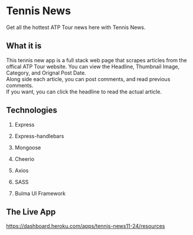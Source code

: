 # Tennis News
Get all the hottest ATP Tour news here with Tennis News.

## What it is

This tennis new app is a full stack web page that scrapes articles from the offical ATP Tour website. You can view the Headline, Thumbnail Image, Category, and Orignal Post Date.<br>
Along side each article, you can post comments, and read previous comments. <br>
If you want, you can click the headline to read the actual article.

## Technologies
  1. Express

   2. Express-handlebars

   3. Mongoose

   4. Cheerio

   5. Axios
   
   6. SASS
   
   7. Bulma UI Framework
   
## The Live App
https://dashboard.heroku.com/apps/tennis-news11-24/resources
